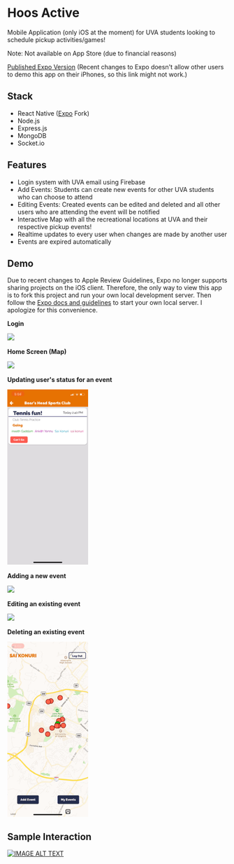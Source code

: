 # Hoos Active
Mobile Application (only iOS at the moment) for UVA students looking to schedule pickup activities/games! 

Note: Not available on App Store (due to financial reasons)

[Published Expo Version](https://expo.io/@saik19036/hoos-active) (Recent changes to Expo doesn't allow other users to demo this app on their iPhones, so this link might not work.)
## Stack
* React Native ([Expo](https://docs.expo.io/versions/v27.0.0/introduction/) Fork)
* Node.js
* Express.js
* MongoDB
* Socket.io
## Features
* Login system with UVA email using Firebase
* Add Events: Students can create new events for other UVA students who can choose to attend
* Editing Events: Created events can be edited and deleted and all other users who are attending the event will be notified
* Interactive Map with all the recreational locations at UVA and their respective pickup events!
* Realtime updates to every user when changes are made by another user
* Events are expired automatically
## Demo
Due to recent changes to Apple Review Guidelines, Expo no longer supports sharing projects on the iOS client. Therefore, the only way to view this app is to fork this project and run your own local development server. Then follow the [Expo docs and guidelines](https://docs.expo.io/versions/v27.0.0/introduction/) to start your own local server. I apologize for this convenience.

**Login** 

<img src="https://github.com/saikonuri/hoos-native/blob/master/assets/gifs/login.GIF" height= "400"/>

**Home Screen (Map)**

<img src="https://github.com/saikonuri/hoos-native/blob/master/assets/gifs/home.GIF" height= "400"/>

**Updating user's status for an event**

<img src="https://github.com/saikonuri/hoos-native/blob/master/assets/gifs/going.GIF" height= "400"/>

**Adding a new event**

<img src="https://github.com/saikonuri/hoos-native/blob/master/assets/gifs/add.GIF" height= "400"/>

**Editing an existing event**

<img src="https://github.com/saikonuri/hoos-native/blob/master/assets/gifs/edit.GIF" height= "400"/>

**Deleting an existing event**

<img src="https://github.com/saikonuri/hoos-native/blob/master/assets/gifs/delete.GIF" height= "400"/>

## Sample Interaction
[![IMAGE ALT TEXT](http://img.youtube.com/vi/Oy_cXYoBB28/0.jpg)](http://www.youtube.com/watch?v=Oy_cXYoBB28&feature=youtu.be "Sample Interaction")
